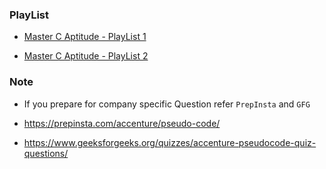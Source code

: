 ### PlayList

- [Master C Aptitude - PlayList 1 ](https://youtube.com/playlist?list=PLi-ydFRiIWs4XOKTHNbgSIt0KeMmTH5AF&si=I3bh5MJvr2HrubvC)

  

- [Master C Aptitude - PlayList 2 ](https://youtube.com/playlist?list=PLhP5RsB7fhE3h5MvxjC2MHPbCjcL_8-e5&si=Li9zbook8M1DgEHo)

### Note

- If you prepare for company specific Question refer ``PrepInsta`` and ```GFG```

- https://prepinsta.com/accenture/pseudo-code/
- https://www.geeksforgeeks.org/quizzes/accenture-pseudocode-quiz-questions/